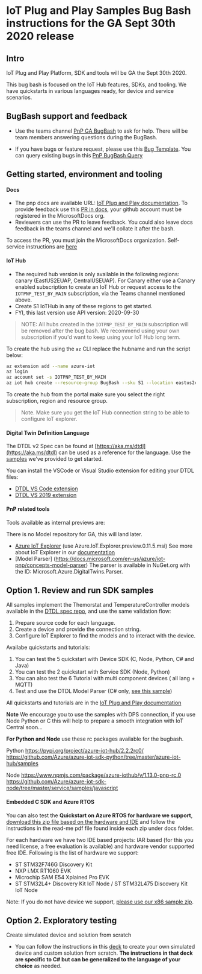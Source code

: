 <!-- markdownlint-disable MD033 -->
# IoT Plug and Play Samples Bug Bash instructions for the GA Sept 30th 2020 release

## Intro

IoT Plug and Play Platform, SDK and tools will be GA the Sept 30th 2020.

This bug bash is focused on the  IoT Hub features, SDKs, and tooling. We have quickstarts in various languages ready, for device and service scenarios.

## BugBash support and feedback

- Use the teams channel [PnP GA BugBash](https://teams.microsoft.com/l/meetup-join/19%3ameeting_M2I2NDc5OGItZmU4MC00MWU4LWE1MTQtNDI2YWE0MTlmZmYx%40thread.v2/0?context=%7b%22Tid%22%3a%2272f988bf-86f1-41af-91ab-2d7cd011db47%22%2c%22Oid%22%3a%22a43f0cf6-a7bc-4985-aa0b-37503f8ea92a%22%7d) to ask for help. There will be team members answering questions during the BugBash.

- If you have bugs or feature request, please use this [Bug Template](https://msazure.visualstudio.com/One/_workitems/create/Bug?templateId=588f0905-1848-4c0a-9525-8e0be8cae7f0&ownerId=f0be8f47-90b7-4440-852e-4d5401b257cf). You can query existing bugs in this [PnP BugBash Query](https://msazure.visualstudio.com/One/_queries/query-edit/a922de67-413f-4f4b-9187-29739cc310b8/)

## Getting started, environment and tooling

#### Docs

- The pnp docs are available URL: [IoT Plug and Play documentation](https://review.docs.microsoft.com/en-us/azure/iot-pnp/?branch=pr-en-us-129259). To provide feedback use this [PR in docs](https://github.com/MicrosoftDocs/azure-docs-pr/pull/120981), your github account must be registered in the MicrosoftDocs org.
- Reviewers can use the PR to leave feedback. You could also leave docs feedback in the teams channel and we'll collate it after the bash.

To access the PR, you must join the MicrosoftDocs organization. Self-service instructions are [here](https://review.docs.microsoft.com/en-us/help/contribute/contribute-get-started-setup-github)


#### IoT Hub

- The required hub version is only available in the following regions: canary (EastUS2EUAP, CentralUSEUAP). For Canary either use a Canary enabled subscription to create an IoT Hub or request access to the `IOTPNP_TEST_BY_MAIN` subscription, via the Teams channel mentioned above.
- Create S1 IoTHub in any of these regions to get started.
- FYI, this last version use API version: 2020-09-30

>NOTE: All hubs created in the `IOTPNP_TEST_BY_MAIN` subscription will be removed after the bug bash. We recommend using your own subscription if you'd want to keep using your IoT Hub long term.

To create the hub using the `az` CLI replace the hubname and run the script below:

```bash
az extension add --name azure-iot
az login
az account set -s IOTPNP_TEST_BY_MAIN
az iot hub create --resource-group BugBash --sku S1 --location eastus2euap --partition-count 4 --name <alias-hub-name>
```

To create the hub from the portal make sure you select the right subscription, region and resource group.

> Note. Make sure you get the IoT Hub connection string to be able to configure IoT explorer.

#### Digital Twin Definition Language

The DTDL v2 Spec can be found at [https://aka.ms/dtdl](https://aka.ms/dtdl) can be used as a reference for the language. Use the [samples](https://github.com/Azure/opendigitaltwins-dtdl/tree/master/DTDL/v2/samples) we've provided to get started.

You can install the VSCode or Visual Studio extension for editing your DTDL files:
- [DTDL VS Code extension](https://marketplace.visualstudio.com/items?itemName=vsciot-vscode.vscode-dtdl)
- [DTDL VS 2019 extension](https://marketplace.visualstudio.com/items?itemName=vsc-iot.vs16dtdllanguagesupport)

#### PnP related tools

Tools available as internal previews are:

There is no Model repository for GA, this will land later.

- [Azure IoT Explorer]( https://github.com/YingXue/azure-iot-explorer/releases/tag/v0.11.5) (use Azure.IoT.Explorer.preview.0.11.5.msi)
 See more about IoT Explorer in our [documentation](https://docs.microsoft.com/en-us/azure/iot-pnp/howto-use-iot-explorer#use-azure-iot-explorer)
- [Model Parser] (https://docs.microsoft.com/en-us/azure/iot-pnp/concepts-model-parser) The parser is available in NuGet.org with the ID: Microsoft.Azure.DigitalTwins.Parser.

## Option 1. Review and run SDK samples

All samples implement the Themorstat and TemperatureController models available in the [DTDL spec repo](https://github.com/Azure/opendigitaltwins-dtdl/tree/master/DTDL/v2/samples), and use the same validation flow:

1. Prepare source code for each language.
2. Create a device and provide the connection string.
3. Configure IoT Explorer to find the models and to interact with the device.

Availabe quickstarts and tutorials:

1. You can test the 5 quickstart with Device SDK  (C, Node, Python, C# and Java)
1. You can test the 2 quickstart with Service SDK (Node, Python)
1. You can also test the 6 Tutorial with multi component devices ( all lang + MQTT)
1. Test and use the DTDL Model Parser (C# only, [see this sample](https://docs.microsoft.com/en-us/azure/iot-pnp/concepts-model-parser))

All quickstarts and tutorials are in the [IoT Plug and Play documentation](https://docs.microsoft.com/en-us/azure/iot-pnp/)

**Note** We encourage you to use the samples with DPS connection, if you use Node Python or C this will help to prepare a smooth integration with IoT Central soon...

**For Python and Node** use these rc packages available for the bugbash.

Python
https://pypi.org/project/azure-iot-hub/2.2.2rc0/
https://github.com/Azure/azure-iot-sdk-python/tree/master/azure-iot-hub/samples

Node
https://www.npmjs.com/package/azure-iothub/v/1.13.0-pnp-rc.0
https://github.com/Azure/azure-iot-sdk-node/tree/master/service/samples/javascript


#### Embedded C SDK and Azure RTOS

You can also test the **Quickstart on Azure RTOS for hardware we support**, [download this zip file based on the hardware and IDE](https://microsoft-my.sharepoint.com/:f:/p/liydu/EjI0F-b7aLdNhkT6AGnlvh4B9xixZzjN77CVO1zWZSNp4Q?e=F6pbWn) and follow the instructions in the read-me pdf file found inside each zip under docs folder.

For each hardware we have two IDE based projects: IAR based (for this you need license, a free evaluation is available) and hardware vendor supported free IDE. Following is the list of hardware we support:

- ST STM32F746G Discovery Kit
- NXP i.MX RT1060 EVK
- Microchip SAM E54 Xplained Pro EVK
- ST STM32L4+ Discovery Kit IoT Node / ST STM32L475 Discovery Kit IoT Node

Note: If you do not have device we support, [please use our x86 sample zip](https://microsoft-my.sharepoint.com/:u:/p/liydu/EelTa3DrQuxCnqcnVWYp6yABb1Tf7W3krLzsiSpYCE6FTg?e=PyKCSK).

## Option 2. Exploratory testing

Create simulated device and solution from scratch

- You can follow the instructions in this [deck](https://microsoft.sharepoint.com/:p:/t/PnPCross-TeamCore/Ed9pGHB_AaxIgisKioEHSygB2mADMo2vPSQJZK0lKBnFKQ?e=VZ1ztQ) to create your own simulated device and custom solution from scratch. **The instructions in that deck are specific to C# but can be generalized to the language of your choice** as needed.
